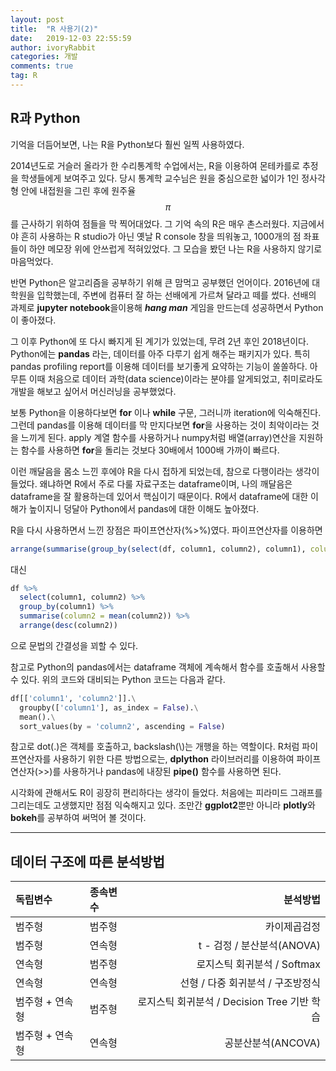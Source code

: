 ```yaml
---
layout: post
title:  "R 사용기(2)"
date:   2019-12-03 22:55:59
author: ivoryRabbit
categories: 개발
comments: true
tag: R
---
```


## R과 Python

 기억을 더듬어보면, 나는 R을 Python보다 훨씬 일찍 사용하였다. 
 
 2014년도로 거슬러 올라가 한 수리통계학 수업에서는, R을 이용하여 몬테카를로 추정을 학생들에게 보여주고 있다. 당시 통계학 교수님은 원을 중심으로한 넓이가 1인 정사각형 안에 내접원을 그린 후에 원주율 $$\pi$$를 근사하기 위하여 점들을 막 찍어대었다. 그 기억 속의 R은 매우 촌스러웠다. 지금에서야 흔히 사용하는 R studio가 아닌 옛날 R console 창을 띄워놓고, 1000개의 점 좌표들이 하얀 메모장 위에 안쓰럽게 적혀있었다. 그 모습을 봤던 나는 R을 사용하지 않기로 마음먹었다.

 반면 Python은 알고리즘을 공부하기 위해 큰 맘먹고 공부했던 언어이다. 2016년에 대학원을 입학했는데, 주변에 컴퓨터 잘 하는 선배에게 가르쳐 달라고 떼를 썼다. 선배의 과제로 **jupyter notebook**을이용해 **_hang man_** 게임을 만드는데 성공하면서 Python이 좋아졌다.
 
 그 이후 Python에 또 다시 빠지게 된 계기가 있었는데, 무려 2년 후인 2018년이다. Python에는 **pandas** 라는, 데이터를 아주 다루기 쉽게 해주는 패키지가 있다. 특히 pandas profiling report를 이용해 데이터를 보기좋게 요약하는 기능이 쏠쏠하다. 아무튼 이때 처음으로 데이터 과학(data science)이라는 분야를 알게되었고, 취미로라도 개발을 해보고 싶어서 머신러닝을 공부했었다.

 보통 Python을 이용하다보면 **for** 이나 **while** 구문, 그러니까 iteration에 익숙해진다. 그런데 pandas를 이용해 데이터를 막 만지다보면 **for**을 사용하는 것이 최악이라는 것을 느끼게 된다. apply 계열 함수를 사용하거나 numpy처럼 배열(array)연산을 지원하는 함수를 사용하면 **for**을 돌리는 것보다 30배에서 1000배 가까이 빠르다. 
 
 이런 깨달음을 몸소 느낀 후에야 R을 다시 접하게 되었는데, 참으로 다행이라는 생각이 들었다. 왜냐하면 R에서 주로 다룰 자료구조는 dataframe이며, 나의 깨달음은 dataframe을 잘 활용하는데 있어서 핵심이기 때문이다. R에서 dataframe에 대한 이해가 높이지니 덩달아 Python에서 pandas에 대한 이해도 높아졌다.

R을 다시 사용하면서 느낀 장점은 파이프연산자(%>%)였다. 파이프연산자를 이용하면

```R
arrange(summarise(group_by(select(df, column1, column2), column1), column2 = mean(column2)), column2)
```
대신
```R
df %>%
  select(column1, column2) %>%
  group_by(column1) %>%
  summarise(column2 = mean(column2)) %>%
  arrange(desc(column2))
```
으로 문법의 간결성을 꾀할 수 있다.

참고로 Python의 pandas에서는 dataframe 객체에 계속해서 함수를 호출해서 사용할 수 있다. 위의 코드와 대비되는 Python 코드는 다음과 같다.

```python
df[['column1', 'column2']].\
  groupby(['column1'], as_index = False).\
  mean().\
  sort_values(by = 'column2', ascending = False)
```
참고로 dot(.)은 객체를 호출하고, backslash(\\)는 개행을 하는 역할이다. R처럼 파이프연산자를 사용하기 위한 다른 방법으로는, **dplython** 라이브러리를 이용하여 파이프연산자(>>)를 사용하거나 pandas에 내장된 **pipe()** 함수를 사용하면 된다. 

시각화에 관해서도 R이 굉장히 편리하다는 생각이 들었다. 처음에는 피라미드 그래프를 그리는데도 고생했지만 점점 익숙해지고 있다. 조만간 **ggplot2**뿐만 아니라 **plotly**와 **bokeh**를 공부하여 써먹어 볼 것이다.

* * *
## 데이터 구조에 따른 분석방법

독립변수 | 종속변수 | 분석방법
:-- | :-- | --:
범주형 | 범주형 | 카이제곱검정
범주형 | 연속형 | t - 검정 / 분산분석(ANOVA)
연속형 | 범주형 | 로지스틱 회귀분석 / Softmax
연속형 | 연속형 | 선형 / 다중 회귀분석 / 구조방정식
범주형 + 연속형 | 범주형 | 로지스틱 회귀분석 / Decision Tree 기반 학습
범주형 + 연속형 | 연속형 | 공분산분석(ANCOVA)
